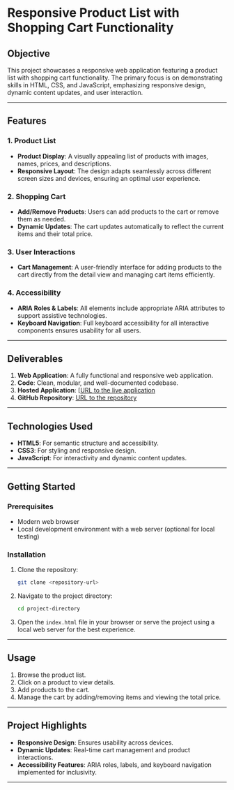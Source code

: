 # Responsive Product List with Shopping Cart Functionality

## Objective

This project showcases a responsive web application featuring a product list with shopping cart functionality. The primary focus is on demonstrating skills in HTML, CSS, and JavaScript, emphasizing responsive design, dynamic content updates, and user interaction.

---

## Features

### 1. Product List

- **Product Display**: A visually appealing list of products with images, names, prices, and descriptions.
- **Responsive Layout**: The design adapts seamlessly across different screen sizes and devices, ensuring an optimal user experience.

### 2. Shopping Cart

- **Add/Remove Products**: Users can add products to the cart or remove them as needed.
- **Dynamic Updates**: The cart updates automatically to reflect the current items and their total price.

### 3. User Interactions

- **Cart Management**: A user-friendly interface for adding products to the cart directly from the detail view and managing cart items efficiently.

### 4. Accessibility

- **ARIA Roles & Labels**: All elements include appropriate ARIA attributes to support assistive technologies.
- **Keyboard Navigation**: Full keyboard accessibility for all interactive components ensures usability for all users.


---

## Deliverables

1. **Web Application**: A fully functional and responsive web application.
2. **Code**: Clean, modular, and well-documented codebase.
3. **Hosted Application**: [[URL to the live application](https://product-list-cart-lime.vercel.app)
4. **GitHub Repository**: [URL to the repository](https://github.com/Kan-j/product-list-car)

---

## Technologies Used

- **HTML5**: For semantic structure and accessibility.
- **CSS3**: For styling and responsive design.
- **JavaScript**: For interactivity and dynamic content updates.

---

## Getting Started

### Prerequisites

- Modern web browser
- Local development environment with a web server (optional for local testing)

### Installation

1. Clone the repository:
   ```bash
   git clone <repository-url>
   ```
2. Navigate to the project directory:
   ```bash
   cd project-directory
   ```
3. Open the `index.html` file in your browser or serve the project using a local web server for the best experience.

---

## Usage

1. Browse the product list.
2. Click on a product to view details.
3. Add products to the cart.
4. Manage the cart by adding/removing items and viewing the total price.

---

## Project Highlights

- **Responsive Design**: Ensures usability across devices.
- **Dynamic Updates**: Real-time cart management and product interactions.
- **Accessibility Features**: ARIA roles, labels, and keyboard navigation implemented for inclusivity.

---



